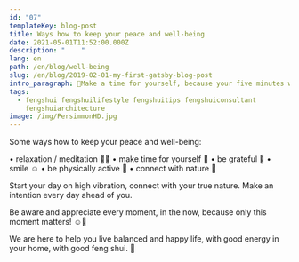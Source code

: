```yaml
---
id: "07"
templateKey: blog-post
title: Ways how to keep your peace and well-being
date: 2021-05-01T11:52:00.000Z
description: "    "
lang: en
path: /en/blog/well-being
slug: /en/blog/2019-02-01-my-first-gatsby-blog-post
intro_paragraph: 🌱Make a time for yourself, because your five minutes will change your life.🌱
tags:
  - fengshui fengshuilifestyle fengshuitips fengshuiconsultant
    fengshuiarchitecture
image: /img/PersimmonHD.jpg
---
```

Some ways how to keep your peace and well-being:

• relaxation / meditation 🧘‍♀️
• make time for yourself 📖
• be grateful 🙏
• smile ☺️
• be physically active 🏃
• connect with nature 🌳

Start your day on high vibration, connect with your true nature. Make an intention every day ahead of you.

Be aware and appreciate every moment, in the now, because only this moment matters! ☺️🙏

We are here to help you live balanced and happy life, with good energy in your home, with good feng shui. 💛